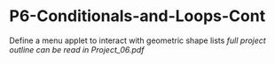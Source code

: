 # P6-Conditionals-and-Loops-Cont
Define a menu applet to interact with geometric shape lists
*full project outline can be read in Project_06.pdf*
